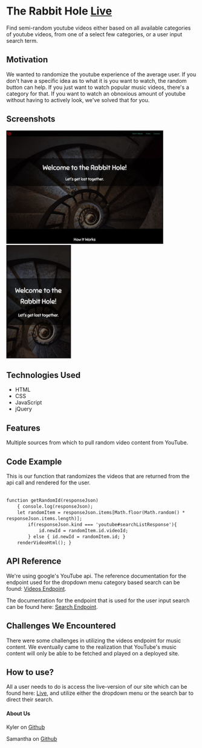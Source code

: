 
# The Rabbit Hole <a href="https://kylerrenneker.github.io/TheRabbitHole/">Live</a>
Find semi-random youtube videos either based on all available categories of youtube videos, from one of a select few categories, or a user input search term.
## Motivation
We wanted to randomize the youtube experience of the average user. If you don't have a specific idea as to what it is you want to watch, the random button can help. If you just want to watch popular music videos, there's a category for that. If you want to watch an obnoxious amount of youtube without having to actively look, we've solved that for you.


## Screenshots
<img src="images/desktop-view2.JPG" alt="Desktop view" height="300px">
<img src="images/mobile-view.JPG" alt="Phone view" height="300px">

## Technologies Used
- HTML
- CSS
- JavaScript
- jQuery

## Features
Multiple sources from which to pull random video content from YouTube.

## Code Example
This is our function that randomizes the videos that are returned from the api call and rendered for the user.
<pre><code>
function getRandomId(responseJson) 
    { console.log(responseJson); 
    let randomItem = responseJson.items[Math.floor(Math.random() * responseJson.items.length)]; 
        if(responseJson.kind === 'youtube#searchListResponse'){ 
            id.newId = randomItem.id.videoId; 
        } else { id.newId = randomItem.id; } 
    renderVideoHtml(); }
</code></pre>



## API Reference
We're using google's YouTube api. The reference documentation for the endpoint used for the dropdown menu category based search can be found: <a href="https://developers.google.com/youtube/v3/docs/videos/list">Videos Endpoint</a>.


The documentation for the endpoint that is used for the user input search can be found here: <a href="https://developers.google.com/youtube/v3/docs/search/list">Search Endpoint</a>.

## Challenges We Encountered
There were some challenges in utilizing the videos endpoint for music content. We eventually came to the realization that YouTube's music content will only be able to be fetched and played on a deployed site.

## How to use?
All a user needs to do is access the live-version of our site which can be found here: <a href="https://kylerrenneker.github.io/TheRabbitHole/">Live</a>, and utilize either the dropdown menu or the search bar to direct their search.

#### About Us
Kyler on
<a href="https://github.com/kylerRenneker">Github</a> 


Samantha on
<a href="https://github.com/Sam-Ilki">Github</a>



